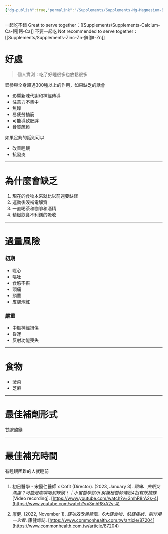 ```yaml
---
{"dg-publish":true,"permalink":"/Supplements/Supplements-Mg-Magnesium-鎂/","title":"鎂 Magnesium","noteIcon":"1","created":"2024-08-25T11:22:45.000+08:00","updated":"2024-09-06T13:54:29.733+08:00"}
---
```


一起吃不錯 Great to serve together：[[Supplements/Supplements-Calcium-Ca-鈣\|鈣-Ca]] 
不要一起吃 Not recommended to serve together：[[Supplements/Supplements-Zinc-Zn-鋅\|鋅-Zn]]
# 好處

> 個人實測：吃了好睡很多也放鬆很多

鎂參與全身超過300種以上的作用，如果缺乏的話會
* 影響新陳代謝和神經傳導 
* 注意力不集中 
* 焦躁 
* 易疲勞抽筋  
* 可能導致肥胖 
* 骨質疏鬆  

如果足夠的話則可以
* 改善睡眠  
* 抗發炎  
---

# 為什麼會缺乏

1. 現在的食物本來就比以前還要缺鎂
2. 運動後沒補電解質
3. 一直喝茶和咖啡和酒精
4. 精緻飲食不利鎂的吸收

---

# 過量風險

### 初期
- 噁心
- 嘔吐
- 食慾不振
- 頭痛
- 頭暈
- 皮膚潮紅
### 嚴重
- 中樞神經損傷
- 昏迷
- 反射功能喪失

---

# 食物

- 菠菜 
- 芝麻 


---

# 最佳補劑形式

甘胺酸鎂

---

# 最佳補充時間

有睡眠困難的人就睡前 

---

1. 初日醫學 - 宋晏仁醫師 x Cofit (Director). (2023, January 3). _頭痛、失眠又焦慮？可能是咖啡喝到缺鎂！｜小宙醫學診所 吳榛槿醫師傳授4招有效補鎂_ [Video recording]. [https://www.youtube.com/watch?v=3mhR8rA2s-4](https://www.youtube.com/watch?v=3mhR8rA2s-4)

2. 康健. (2022, November 1). _鎂功效改善睡眠，6大鎂食物、缺鎂症狀、副作用一次看_. 康健雜誌. [https://www.commonhealth.com.tw/article/87204](https://www.commonhealth.com.tw/article/87204)


